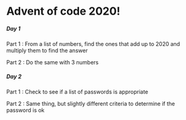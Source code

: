 # Advent of code 2020!

##### Day 1
Part 1 : From a list of numbers, find the ones that add up to 2020 and multiply them to find the answer

Part 2 : Do the same with 3 numbers

##### Day 2
Part 1 : Check to see if a list of passwords is appropriate

Part 2 : Same thing, but slightly different criteria to determine if the password is ok
